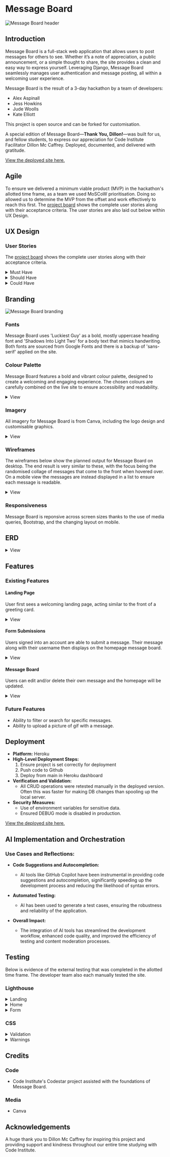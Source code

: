 # Message Board

![Message Board header](readme/images/message-board-header.png)

## Introduction
Message Board is a full-stack web application that allows users to post messages for others to see. Whether it’s a note of appreciation, a public announcement, or a simple thought to share, the site provides a clean and easy way to express yourself. Leveraging Django, Message Board seamlessly manages user authentication and message posting, all within a welcoming user experience.

Message Board is the result of a 3-day hackathon by a team of developers:

* Alex Aspinall
* Jess Howkins
* Jude Woolls
* Kate Elliott

This project is open source and can be forked for customisation.  

A special edition of Message Board—**Thank You, Dillon!**—was built for us, and fellow students, to express our appreciation for Code Institute Facilitator Dillon Mc Caffrey. Deployed, documented, and delivered with gratitude.

<a href="https://messageboard1-f1454f42f245.herokuapp.com/" target="_blank">View the deployed site here.</a>

## Agile

To ensure we delivered a minimum viable product (MVP) in the hackathon's allotted time frame, as a team we used MoSCoW prioritisation. Doing so allowed us to determine the MVP from the offset and work effectively to reach this first. The <a href="" target="_blank">project board</a> shows the complete user stories along with their acceptance criteria. The user stories are also laid out below within UX Design.

## UX Design
### User Stories

The <a href="" target="_blank">project board</a> shows the complete user stories along with their acceptance criteria.

<details><summary>Must Have</summary>

* As a user, I can submit a thank-you message so that I can express my appreciation for the facilitator
* As a user, I can see all thank-you messages displayed on the board so that I can read what others have written.
* As a user, I can use a form with validation so that I don't submit an empty or invalid message.
* As an admin, I can remove inappropriate messages so that the board stays respectful and relevant.
* As a user, I can see a visually appealing message board so that it feels engaging and pleasant to use.
* As a user, I can access the message board on different devices so that I can participate from a phone, tablet, or computer.
</details>

<details><summary>Should Have</summary>

* As a user, I can edit or delete my own messages so that I can correct mistakes or remove unwanted posts.
* As a user, I can see timestamps on messages so that I know when each message was posted.
</details>

<details><summary>Could Have</summary>

* As a user, I can filter or search for messages so that I can easily find specific posts.
* As a user, I can react or 'like' messages so that popular messages get highlighted.
* As a user I would like to be able to upload a picture or gif to express my gratitude.
* As a User I would like the webpage to automatically update so I don't miss any new messages.
</details>

## Branding

![Message Board branding](readme/images/message-board-branding.png)

### Fonts

Message Board uses 'Luckiest Guy' as a bold, mostly uppercase heading font and 'Shadows Into Light Two' for a body text that mimics handwriting. Both fonts are sourced from Google Fonts and there is a backup of 'sans-serif' applied on the site.

### Colour Palette

Message Board features a bold and vibrant colour palette, designed to create a welcoming and engaging experience. The chosen colours are carefully combined on the live site to ensure accessibility and readability.

<details><summary>View</summary>

![Message Board colour palette](readme/images/message-board-colours-palette.png)
</details>

### Imagery

All imagery for Message Board is from Canva, including the logo design and customisable graphics.

<details><summary>View</summary>

![Message Board imagery](readme/images/message-board-imagery.png)
</details>

### Wireframes

The wireframes below show the planned output for Message Board on desktop. The end result is very similar to these, with the focus being the randomised collage of messages that come to the front when hovered over. On a mobile view the messages are instead displayed in a list to ensure each message is readable.

<details><summary>View</summary>

![Message Board wireframes](readme/images/landing-wireframe.png)
![Message Board wireframes](readme/images/homepage-wireframe.png)
</details>


### Responsiveness

Message Board is reponsive across screen sizes thanks to the use of media queries, Bootstrap, and the changing layout on mobile.

## ERD

<details><summary>View</summary>

![Message Board ERD](readme/images/ERD-pic.png)
</details>
    
## Features

### Existing Features

#### Landing Page
User first sees a welcoming landing page, acting similar to the front of a greeting card.
<details><summary>View</summary>

![Landing page](readme/images/landing-page.png)
</details>

#### Form Submissions
Users signed into an account are able to submit a message. Their message along with their username then displays on the homepage message board. 
<details><summary>View</summary>

![Message board](readme/images/view-message.png)
</details>

#### Message Board
Users can edit and/or delete their own message and the homepage will be updated.
<details><summary>View</summary>

![Message edit](readme/images/edit-post.png)
</details>

### Future Features

* Ability to filter or search for specific messages.
* Ability to upload a picture of gif with a message.

## Deployment
- **Platform:** Heroku
- **High-Level Deployment Steps:** 
  1. Ensure project is set correctly for deployment
  2. Push code to Github
  3. Deploy from main in Heroku dashboard
- **Verification and Validation:**
  - All CRUD operations were retested manually in the deployed version. Often this was faster for making DB changes than spooling up the local server.
- **Security Measures:**
  - Use of environment variables for sensitive data.
  - Ensured DEBUG mode is disabled in production.

 <a href="https://messageboard1-f1454f42f245.herokuapp.com/" target="_blank">View the deployed site here.</a>

## AI Implementation and Orchestration
### Use Cases and Reflections:
  - **Code Suggestions and Autocompletion:**
    - AI tools like GitHub Copilot have been instrumental in providing code suggestions and autocompletion, significantly speeding up the development process and reducing the likelihood of syntax errors.
  - **Automated Testing:**
    - AI has been used to generate a test cases, ensuring the robustness and reliability of the application.

- **Overall Impact:**
  - The integration of AI tools has streamlined the development workflow, enhanced code quality, and improved the efficiency of testing and content moderation processes.

## Testing

Below is evidence of the external testing that was completed in the allotted time frame. The developer team also each manually tested the site.

### Lighthouse

<details><summary>Landing</summary>

![Lighthouse testing](readme/images/lighthouse-home-desktop.png)
![Lighthouse testing](readme/images/lighthouse-home-mobile.png)
</details>
<details><summary>Home</summary>

![Lighthouse testing](readme/images/lighthouse-main-desktop.png)
![Lighthouse testing](readme/images/lighthouse-main-mobile.png)
</details>
<details><summary>Form</summary>

![Lighthouse testing](readme/images/lighthouse-form-desktop.png)
![Lighthouse testing](readme/images/lighthouse-form-mobile.png)
</details>

### CSS

<details><summary>Validation</summary>

![Lighthouse testing](readme/images/css-validation.png)
</details>
<details><summary>Warnings</summary>

![Lighthouse testing](readme/images/css-warnings.png)
</details>

## Credits
### Code
* Code Institute's Codestar project assisted with the foundations of Message Board.

### Media
* Canva

## Acknowledgements
A huge thank you to Dillon Mc Caffrey for inspiring this project and providing support and kindness throughout our entire time studying with Code Institute.
